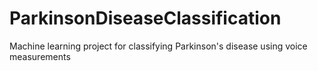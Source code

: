 # ParkinsonDiseaseClassification
Machine learning project for classifying Parkinson's disease using voice measurements
